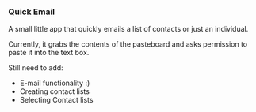 ### Quick Email

A small little app that quickly emails a list of contacts or just an individual.

Currently, it grabs the contents of the pasteboard and asks permission to paste it into the text box.

Still need to add:
* E-mail functionality :)
* Creating contact lists
* Selecting Contact lists
